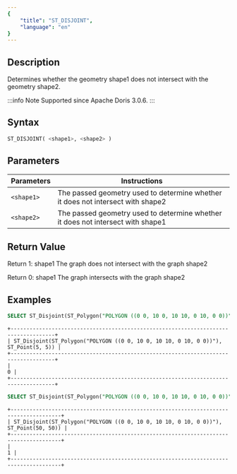 ```yaml
---
{
    "title": "ST_DISJOINT",
    "language": "en"
}
---
```


<!-- 
Licensed to the Apache Software Foundation (ASF) under one
or more contributor license agreements.  See the NOTICE file
distributed with this work for additional information
regarding copyright ownership.  The ASF licenses this file
to you under the Apache License, Version 2.0 (the
"License"); you may not use this file except in compliance
with the License.  You may obtain a copy of the License at

  http://www.apache.org/licenses/LICENSE-2.0

Unless required by applicable law or agreed to in writing,
software distributed under the License is distributed on an
"AS IS" BASIS, WITHOUT WARRANTIES OR CONDITIONS OF ANY
KIND, either express or implied.  See the License for the
specific language governing permissions and limitations
under the License.
-->

## Description

Determines whether the geometry shape1 does not intersect with the geometry shape2.

:::info Note
Supported since Apache Doris 3.0.6.
:::

## Syntax

```sql
ST_DISJOINT( <shape1>, <shape2> )
```

## Parameters

| Parameters | Instructions |
|----------|------------------------|
| `<shape1>` | The passed geometry used to determine whether it does not intersect with shape2 |
| `<shape2>` | The passed geometry used to determine whether it does not intersect with shape1 |

## Return Value

Return 1: shape1 The graph does not intersect with the graph shape2

Return 0: shape1 The graph intersects with the graph shape2


## Examples

```sql
SELECT ST_Disjoint(ST_Polygon("POLYGON ((0 0, 10 0, 10 10, 0 10, 0 0))"), ST_Point(5, 5));
```

```text
+------------------------------------------------------------------------------------+
| ST_Disjoint(ST_Polygon("POLYGON ((0 0, 10 0, 10 10, 0 10, 0 0))"), ST_Point(5, 5)) |
+------------------------------------------------------------------------------------+
|                                                                                  0 |
+------------------------------------------------------------------------------------+
```

```sql
SELECT ST_Disjoint(ST_Polygon("POLYGON ((0 0, 10 0, 10 10, 0 10, 0 0))"), ST_Point(50, 50));
```

```text
+--------------------------------------------------------------------------------------+
| ST_Disjoint(ST_Polygon("POLYGON ((0 0, 10 0, 10 10, 0 10, 0 0))"), ST_Point(50, 50)) |
+--------------------------------------------------------------------------------------+
|                                                                                    1 |
+--------------------------------------------------------------------------------------+
```
